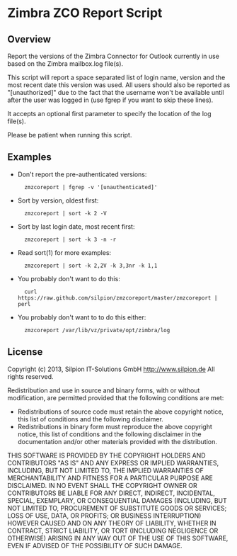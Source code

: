 Zimbra ZCO Report Script
========================

Overview
--------

Report the versions of the Zimbra Connector for Outlook currently in use
based on the Zimbra mailbox.log file(s).

This script will report a space separated list of login name, version
and the most recent date this version was used.  All users should also
be reported as "[unauthorized]" due to the fact that the username won't
be available until after the user was logged in (use fgrep if you want
to skip these lines).

It accepts an optional first parameter to specify the location of the
log file(s).

Please be patient when running this script.


Examples
--------

* Don't report the pre-authenticated versions:

        zmzcoreport | fgrep -v '[unauthenticated]'

* Sort by version, oldest first:

        zmzcoreport | sort -k 2 -V 

* Sort by last login date, most recent first:

        zmzcoreport | sort -k 3 -n -r

* Read sort(1) for more examples:

        zmzcoreport | sort -k 2,2V -k 3,3nr -k 1,1

* You probably don't want to do this:

        curl https://raw.github.com/silpion/zmzcoreport/master/zmzcoreport | perl

* You probably don't want to to do this either:

        zmzcoreport /var/lib/vz/private/opt/zimbra/log


License
-------

Copyright (c) 2013, Silpion IT-Solutions GmbH <http://www.silpion.de>
All rights reserved.

Redistribution and use in source and binary forms, with or without
modification, are permitted provided that the following conditions are met: 

* Redistributions of source code must retain the above copyright notice, this
  list of conditions and the following disclaimer. 
* Redistributions in binary form must reproduce the above copyright notice,
  this list of conditions and the following disclaimer in the documentation
  and/or other materials provided with the distribution. 

THIS SOFTWARE IS PROVIDED BY THE COPYRIGHT HOLDERS AND CONTRIBUTORS "AS IS" AND
ANY EXPRESS OR IMPLIED WARRANTIES, INCLUDING, BUT NOT LIMITED TO, THE IMPLIED
WARRANTIES OF MERCHANTABILITY AND FITNESS FOR A PARTICULAR PURPOSE ARE
DISCLAIMED. IN NO EVENT SHALL THE COPYRIGHT OWNER OR CONTRIBUTORS BE LIABLE FOR
ANY DIRECT, INDIRECT, INCIDENTAL, SPECIAL, EXEMPLARY, OR CONSEQUENTIAL DAMAGES
(INCLUDING, BUT NOT LIMITED TO, PROCUREMENT OF SUBSTITUTE GOODS OR SERVICES;
LOSS OF USE, DATA, OR PROFITS; OR BUSINESS INTERRUPTION) HOWEVER CAUSED AND
ON ANY THEORY OF LIABILITY, WHETHER IN CONTRACT, STRICT LIABILITY, OR TORT
(INCLUDING NEGLIGENCE OR OTHERWISE) ARISING IN ANY WAY OUT OF THE USE OF THIS
SOFTWARE, EVEN IF ADVISED OF THE POSSIBILITY OF SUCH DAMAGE.

